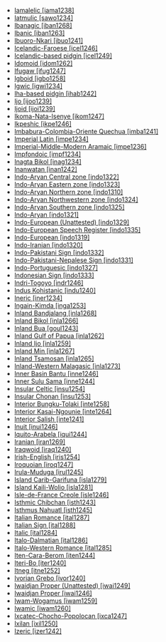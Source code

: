 - [Iamalelic [iama1238]](tree/aust1307/mala1545/cent2237/east2712/ocea1241/west2818/papu1253/nucl1744/nort2848/bwai1241/iama1238/md.ini)
- [Iatmulic [sawo1234]](tree/nduu1242/nucl1642/sawo1235/sawo1234/md.ini)
- [Ibanagic [iban1268]](tree/aust1307/mala1545/nort3238/caga1241/iban1268/md.ini)
- [Ibanic [iban1263]](tree/aust1307/mala1545/mala1536/nort3170/mala1538/west2972/iban1263/md.ini)
- [Ibuoro-Nkari [ibuo1241]](tree/atla1278/volt1241/benu1247/delt1251/obol1242/cent2253/ibuo1241/md.ini)
- [Icelandic-Faroese [icel1246]](tree/indo1319/clas1257/germ1287/nort3152/nort3160/west2805/icel1246/md.ini)
- [Icelandic-based pidgin [icel1249]](tree/pidg1258/icel1249/md.ini)
- [Idomoid [idom1262]](tree/atla1278/volt1241/benu1247/idom1262/md.ini)
- [Ifugaw [ifug1247]](tree/aust1307/mala1545/nort3238/meso1254/sout3211/cent2296/nucl1754/ifug1247/md.ini)
- [Igboid [igbo1258]](tree/atla1278/volt1241/benu1247/igbo1258/md.ini)
- [Igwic [igwi1234]](tree/atla1278/volt1241/benu1247/akpe1249/edoi1239/nort3183/igwi1234/md.ini)
- [Iha-based pidgin [ihab1242]](tree/pidg1258/ihab1242/md.ini)
- [Ijo [ijoo1239]](tree/ijoi1239/ijoo1239/md.ini)
- [Ijoid [ijoi1239]](tree/ijoi1239/md.ini)
- [Ikoma-Nata-Isenye [ikom1247]](tree/atla1278/volt1241/benu1247/bant1294/sout3152/narr1281/east2731/nort3203/grea1289/east2750/nyan1318/sout3201/ikom1247/md.ini)
- [Ikpeshic [ikpe1246]](tree/atla1278/volt1241/benu1247/akpe1249/edoi1239/nort3183/igwi1234/ikpe1246/md.ini)
- [Imbabura-Colombia-Oriente Quechua [imba1241]](tree/quec1387/quec1388/quec1389/colo1257/ecua1249/imba1241/md.ini)
- [Imperial Latin [impe1234]](tree/indo1319/clas1257/ital1284/lati1262/lati1263/impe1234/md.ini)
- [Imperial-Middle-Modern Aramaic [impe1236]](tree/afro1255/semi1276/west2786/cent2236/nort3165/aram1259/impe1236/md.ini)
- [Impfondoic [impf1234]](tree/atla1278/volt1241/benu1247/bant1294/sout3152/narr1281/cent2260/nort3376/rive1266/liko1251/impf1234/md.ini)
- [Inagta Bikol [inag1234]](tree/aust1307/mala1545/grea1284/cent2246/biko1240/inag1234/md.ini)
- [Inanwatan [inan1242]](tree/inan1242/md.ini)
- [Indo-Aryan Central zone [indo1322]](tree/indo1319/clas1257/indo1320/indo1321/indo1322/md.ini)
- [Indo-Aryan Eastern zone [indo1323]](tree/indo1319/clas1257/indo1320/indo1321/indo1323/md.ini)
- [Indo-Aryan Northern zone [indo1310]](tree/indo1319/clas1257/indo1320/indo1321/indo1310/md.ini)
- [Indo-Aryan Northwestern zone [indo1324]](tree/indo1319/clas1257/indo1320/indo1321/indo1324/md.ini)
- [Indo-Aryan Southern zone [indo1325]](tree/indo1319/clas1257/indo1320/indo1321/indo1325/md.ini)
- [Indo-Aryan [indo1321]](tree/indo1319/clas1257/indo1320/indo1321/md.ini)
- [Indo-European (Unattested) [indo1329]](tree/unat1236/indo1329/md.ini)
- [Indo-European Speech Register [indo1335]](tree/spee1234/indo1335/md.ini)
- [Indo-European [indo1319]](tree/indo1319/md.ini)
- [Indo-Iranian [indo1320]](tree/indo1319/clas1257/indo1320/md.ini)
- [Indo-Pakistani Sign [indo1332]](tree/sign1238/deaf1237/indo1331/indo1332/md.ini)
- [Indo-Pakistani-Nepalese Sign [indo1331]](tree/sign1238/deaf1237/indo1331/md.ini)
- [Indo-Portuguesic [indo1327]](tree/indo1319/clas1257/ital1284/lati1262/lati1263/impe1234/roma1334/ital1285/west2813/shif1234/sout3183/west2838/gali1263/macr1272/indo1327/md.ini)
- [Indonesian Sign [indo1333]](tree/sign1238/deaf1237/lsfi1234/asli1244/mala1548/indo1333/md.ini)
- [Indri-Togoyo [indr1246]](tree/atla1278/volt1241/nort3149/came1255/uban1244/sere1262/sere1266/indr1246/md.ini)
- [Indus Kohistanic [indu1240]](tree/indo1319/clas1257/indo1320/indo1321/indo1324/kohi1251/indu1240/md.ini)
- [Ineric [iner1234]](tree/araw1281/cari1281/anti1247/iner1234/md.ini)
- [Ingain-Kimda [inga1253]](tree/nucl1710/jeee1236/jeme1246/inga1253/md.ini)
- [Inland Bandjalang [inla1268]](tree/pama1250/sout3135/news1235/band1357/band1339/inla1268/md.ini)
- [Inland Bikol [inla1266]](tree/aust1307/mala1545/grea1284/cent2246/biko1240/inla1266/md.ini)
- [Inland Bua [goul1243]](tree/atla1278/volt1241/nort3149/buak1234/adam1257/goul1243/md.ini)
- [Inland Gulf of Papua [inla1262]](tree/anim1240/inla1262/md.ini)
- [Inland Ijo [inla1259]](tree/ijoi1239/ijoo1239/west2446/inla1259/md.ini)
- [Inland Min [inla1267]](tree/sino1245/sini1245/minn1248/inla1267/md.ini)
- [Inland Tsamosan [inla1265]](tree/sali1255/coas1325/tsam1241/inla1265/md.ini)
- [Inland-Western Malagasic [inla1273]](tree/aust1307/mala1545/basa1291/grea1283/sout2919/mala1537/sout3174/sout3346/nucl1799/inla1273/md.ini)
- [Inner Basin Bantu [inne1246]](tree/atla1278/volt1241/benu1247/bant1294/sout3152/narr1281/cent2260/nort3376/inne1246/md.ini)
- [Inner Sulu Sama [inne1244]](tree/aust1307/mala1545/basa1291/grea1283/sama1302/sulu1242/inne1244/md.ini)
- [Insular Celtic [insu1254]](tree/indo1319/clas1257/celt1248/nucl1715/tgbc1234/insu1254/md.ini)
- [Insular Chonan [insu1253]](tree/chon1288/insu1253/md.ini)
- [Interior Bungku-Tolaki [inte1258]](tree/aust1307/mala1545/cele1242/grea1299/east2488/sout2928/bung1268/west2566/inte1258/md.ini)
- [Interior Kasai-Ngounie [inte1264]](tree/atla1278/volt1241/benu1247/bant1294/sout3152/narr1281/cent2260/west2968/nzad1235/lwer1234/ding1244/loan1238/kwil1238/kasa1251/moye1234/inte1264/md.ini)
- [Interior Salish [inte1241]](tree/sali1255/inte1241/md.ini)
- [Inuit [inui1246]](tree/eski1264/eski1265/inui1246/md.ini)
- [Iquito-Arabela [iqui1244]](tree/zapa1251/iqui1244/md.ini)
- [Iranian [iran1269]](tree/indo1319/clas1257/indo1320/iran1269/md.ini)
- [Iraqwoid [iraq1240]](tree/afro1255/cush1243/sout3054/west2720/nort3164/iraq1240/md.ini)
- [Irish-English [iris1254]](tree/spee1234/iris1254/md.ini)
- [Iroquoian [iroq1247]](tree/iroq1247/md.ini)
- [Irula-Muduga [irul1245]](tree/drav1251/sout3133/sout3138/tami1291/tami1292/tami1293/tami1294/irul1245/md.ini)
- [Island Carib-Garifuna [isla1279]](tree/araw1281/cari1281/anti1247/iner1234/isla1279/md.ini)
- [Island Kaili-Wolio [isla1281]](tree/aust1307/mala1545/cele1242/kail1255/wotu1239/isla1281/md.ini)
- [Isle-de-France Creole [isle1246]](tree/indo1319/clas1257/ital1284/lati1262/lati1263/impe1234/roma1334/ital1285/west2813/shif1234/nort3208/gall1280/oila1234/cent2283/macr1273/isle1246/md.ini)
- [Isthmic Chibchan [isth1243]](tree/chib1249/core1252/isth1243/md.ini)
- [Isthmus Nahuatl [isth1245]](tree/utoa1244/sout3136/cora1261/azte1234/east2720/isth1245/md.ini)
- [Italian Romance [ital1287]](tree/indo1319/clas1257/ital1284/lati1262/lati1263/impe1234/roma1334/ital1285/ital1286/ital1287/md.ini)
- [Italian Sign [ital1288]](tree/sign1238/deaf1237/lsfi1234/ital1288/md.ini)
- [Italic [ital1284]](tree/indo1319/clas1257/ital1284/md.ini)
- [Italo-Dalmatian [ital1286]](tree/indo1319/clas1257/ital1284/lati1262/lati1263/impe1234/roma1334/ital1285/ital1286/md.ini)
- [Italo-Western Romance [ital1285]](tree/indo1319/clas1257/ital1284/lati1262/lati1263/impe1234/roma1334/ital1285/md.ini)
- [Iten-Cara-Berom [iten1244]](tree/atla1278/volt1241/benu1247/benu1248/bero1241/iten1244/md.ini)
- [Iteri-Bo [iter1240]](tree/left1242/nucl1244/iter1240/md.ini)
- [Itneg [itne1252]](tree/aust1307/mala1545/nort3238/meso1254/sout3211/cent2296/kali1310/itne1252/md.ini)
- [Ivorian Grebo [ivor1240]](tree/atla1278/volt1241/krua1234/west2485/greb1257/ivor1240/md.ini)
- [Iwaidjan Proper (Unattested) [iwai1249]](tree/unat1236/iwai1249/md.ini)
- [Iwaidjan Proper [iwai1246]](tree/iwai1246/md.ini)
- [Iwam-Wogamus [iwam1259]](tree/sepi1257/iwam1259/md.ini)
- [Iwamic [iwam1260]](tree/sepi1257/iwam1259/iwam1260/md.ini)
- [Ixcatec-Chocho-Popolocan [ixca1247]](tree/otom1299/east2557/popo1292/popo1293/ixca1247/md.ini)
- [Ixilan [ixil1250]](tree/maya1287/core1254/quic1274/grea1277/ixil1250/md.ini)
- [Izeric [izer1242]](tree/atla1278/volt1241/benu1247/benu1248/benu1249/sout3163/nucl1795/izer1242/md.ini)
